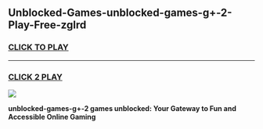 
## Unblocked-Games-unblocked-games-g+-2-Play-Free-zglrd
<h3>
<a href="https://premium76.site?title=unblocked-games-g+-2&ref=23A">CLICK TO PLAY</a></h3>
<hr>

<h3>
<a href="https://premium76.site?title=unblocked-games-g+-2&ref=23A">CLICK 2 PLAY</a>
  
</h3>

<a href="https://premium76.site?title=unblocked-games-g+-2&ref=23A"><img src="https://clearcache.store/games.png"></a>


**unblocked-games-g+-2 games unblocked: Your Gateway to Fun and Accessible Online Gaming**
